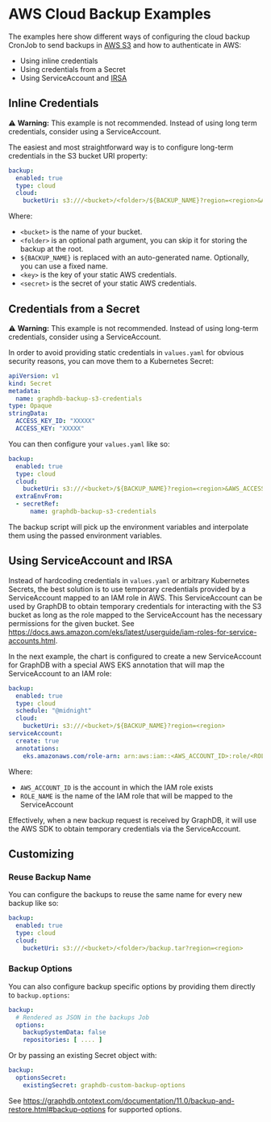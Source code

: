 # AWS Cloud Backup Examples

The examples here show different ways of configuring the cloud backup CronJob to send backups in [AWS S3](https://aws.amazon.com/s3/) and
how to authenticate in AWS:

* Using inline credentials
* Using credentials from a Secret
* Using ServiceAccount and [IRSA](https://docs.aws.amazon.com/eks/latest/userguide/iam-roles-for-service-accounts.html)

## Inline Credentials

⚠️ **Warning:** This example is not recommended. Instead of using long term credentials, consider using a ServiceAccount.

The easiest and most straightforward way is to configure long-term credentials in the S3 bucket URI property:

```yaml
backup:
  enabled: true
  type: cloud
  cloud:
    bucketUri: s3:///<bucket>/<folder>/${BACKUP_NAME}?region=<region>&AWS_ACCESS_KEY_ID=<key>&AWS_SECRET_ACCESS_KEY=<secret>
```

Where:

- `<bucket>` is the name of your bucket.
- `<folder>` is an optional path argument, you can skip it for storing the backup at the root.
- `${BACKUP_NAME}` is replaced with an auto-generated name. Optionally, you can use a fixed name.
- `<key>` is the key of your static AWS credentials.
- `<secret>` is the secret of your static AWS credentials.

## Credentials from a Secret

⚠️ **Warning:** This example is not recommended. Instead of using long-term credentials, consider using a ServiceAccount.

In order to avoid providing static credentials in `values.yaml` for obvious security reasons, you can move them to a Kubernetes Secret:

```yaml
apiVersion: v1
kind: Secret
metadata:
  name: graphdb-backup-s3-credentials
type: Opaque
stringData:
  ACCESS_KEY_ID: "XXXXX"
  ACCESS_KEY: "XXXXX"
```

You can then configure your `values.yaml` like so:

```yaml
backup:
  enabled: true
  type: cloud
  cloud:
    bucketUri: s3:///<bucket>/${BACKUP_NAME}?region=<region>&AWS_ACCESS_KEY_ID=${ACCESS_KEY_ID}&AWS_SECRET_ACCESS_KEY=${ACCESS_KEY}
  extraEnvFrom:
  - secretRef:
      name: graphdb-backup-s3-credentials
```

The backup script will pick up the environment variables and interpolate them using the passed environment variables.

## Using ServiceAccount and IRSA

Instead of hardcoding credentials in `values.yaml` or arbitrary Kubernetes Secrets, the best solution is to use temporary credentials
provided by a ServiceAccount mapped to an IAM role in AWS. This ServiceAccount can be used by GraphDB to obtain temporary credentials for
interacting with the S3 bucket as long as the role mapped to the ServiceAccount has the necessary permissions for the given bucket.
See https://docs.aws.amazon.com/eks/latest/userguide/iam-roles-for-service-accounts.html.

In the next example, the chart is configured to create a new ServiceAccount for GraphDB with a special AWS EKS annotation that will map the
ServiceAccount to an IAM role:

```yaml
backup:
  enabled: true
  type: cloud
  schedule: "@midnight"
  cloud:
    bucketUri: s3:///<bucket>/${BACKUP_NAME}?region=<region>
serviceAccount:
  create: true
  annotations:
    eks.amazonaws.com/role-arn: arn:aws:iam::<AWS_ACCOUNT_ID>:role/<ROLE_NAME>
```

Where:

- `AWS_ACCOUNT_ID` is the account in which the IAM role exists
- `ROLE_NAME` is the name of the IAM role that will be mapped to the ServiceAccount

Effectively, when a new backup request is received by GraphDB, it will use the AWS SDK to obtain temporary credentials via the
ServiceAccount.

## Customizing

### Reuse Backup Name

You can configure the backups to reuse the same name for every new backup like so:

```yaml
backup:
  enabled: true
  type: cloud
  cloud:
    bucketUri: s3:///<bucket>/<folder>/backup.tar?region=<region>
```

### Backup Options

You can also configure backup specific options by providing them directly to `backup.options`:

```yaml
backup:
  # Rendered as JSON in the backups Job
  options:
    backupSystemData: false
    repositories: [ .... ]
```

Or by passing an existing Secret object with:

```yaml
backup:
  optionsSecret:
    existingSecret: graphdb-custom-backup-options
```

See https://graphdb.ontotext.com/documentation/11.0/backup-and-restore.html#backup-options for supported options.
